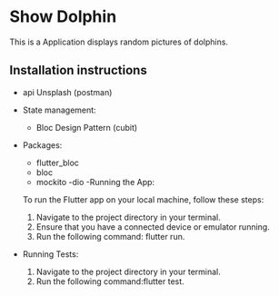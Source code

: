 # Show Dolphin

This is a Application displays random pictures of dolphins.
## Installation instructions
- api Unsplash (postman)
- State management:
    - Bloc Design Pattern (cubit)

- Packages:
    - flutter_bloc
    - bloc
    - mockito
    -dio
-Running the App:

    To run the Flutter app on your local machine, follow these steps:

    1. Navigate to the project directory in your terminal.
    2. Ensure that you have a connected device or emulator running.
    3. Run the following command: flutter run.
- Running Tests:
    1. Navigate to the project directory in your terminal.
    2. Run the following command:flutter test.
     



